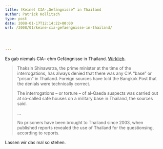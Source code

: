```yaml
---
title: (Keine) CIA-„Gefängnisse“ in Thailand
author: Patrick Kollitsch
type: post
date: 2008-01-17T12:14:22+00:00
url: /2008/01/keine-cia-gefaengnisse-in-thailand/




---
```

Es gab niemals <span class="caps">CIA</span>&#8211; ehm Gef&auml;ngnisse in Thailand. [Wirklich][1]. 

> Thaksin Shinawatra, the prime minister at the time of the interrogations, has always denied that there was any <span class="caps">CIA</span> &#8220;base&#8221; or &#8220;prison&#8221; in Thailand. Foreign sources have told the Bangkok Post that the denials were technically correct.
> 
> The interrogations &#8211; or torture &#8211; of al-Qaeda suspects was carried out at so-called safe houses on a military base in Thailand, the sources said. 
> 
> &#8230;
> 
> No prisoners have been brought to Thailand since 2003, when published reports revealed the use of Thailand for the questionsing, according to reports.

Lassen wir das mal so stehen.

 [1]: http://www.bangkokpost.com/topstories/topstories.php?id=125235